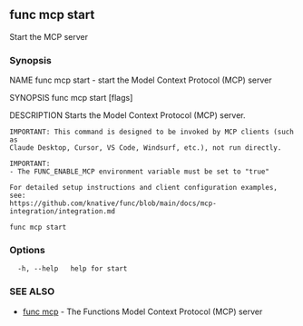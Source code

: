 ## func mcp start

Start the MCP server

### Synopsis


NAME
	func mcp start - start the Model Context Protocol (MCP) server

SYNOPSIS
	func mcp start [flags]

DESCRIPTION
	Starts the Model Context Protocol (MCP) server.

	IMPORTANT: This command is designed to be invoked by MCP clients (such as
	Claude Desktop, Cursor, VS Code, Windsurf, etc.), not run directly.

	IMPORTANT:
	- The FUNC_ENABLE_MCP environment variable must be set to "true"

	For detailed setup instructions and client configuration examples, see:
	https://github.com/knative/func/blob/main/docs/mcp-integration/integration.md


```
func mcp start
```

### Options

```
  -h, --help   help for start
```

### SEE ALSO

* [func mcp](func_mcp.md)	 - The Functions Model Context Protocol (MCP) server

